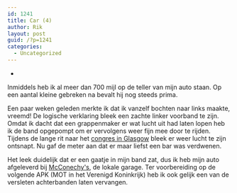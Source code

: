 ```yaml
---
id: 1241
title: Car (4)
author: Rik
layout: post
guid: /?p=1241
categories:
  - Uncategorized
---
```

-
Inmiddels heb ik al meer dan 700 mijl op de teller van mijn auto staan. Op een aantal kleine gebreken na bevalt hij nog steeds prima.

Een paar weken geleden merkte ik dat ik vanzelf bochten naar links maakte, vreemd! De logische verklaring bleek een zachte linker voorband te zijn. Omdat ik dacht dat een grappenmaker er wat lucht uit had laten lopen heb ik de band opgepompt om er vervolgens weer fijn mee door te rijden. Tijdens de lange rit naar het [congres in Glasgow][1] bleek er weer lucht te zijn ontsnapt. Nu gaf de meter aan dat er maar liefst een bar was verdwenen.

Het leek duidelijk dat er een gaatje in mijn band zat, dus ik heb mijn auto afgeleverd bij [McConechy's][2], de lokale garage. Ter voorbereiding op de volgende APK (MOT in het Verenigd Koninkrijk) heb ik ook gelijk een van de versleten achterbanden laten vervangen.

 [1]: /?ai1ec_event=congress-glasgow&instance_id= "Congress Glasgow"
 [2]: http://www.hiqonline.co.uk/HiQ-Centres/Centre/?store=D650